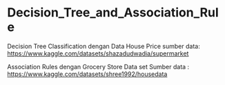 # Decision_Tree_and_Association_Rule

Decision Tree Classification dengan Data House Price 
sumber data: https://www.kaggle.com/datasets/shazadudwadia/supermarket

Association Rules dengan Grocery Store Data set
Sumber data : https://www.kaggle.com/datasets/shree1992/housedata
